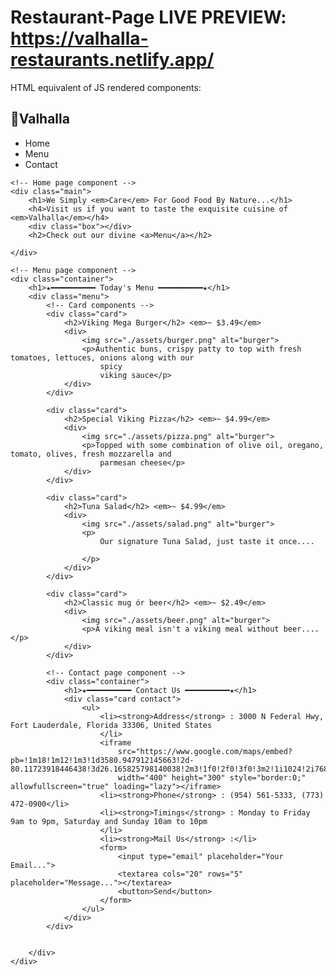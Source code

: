 # Restaurant-Page LIVE PREVIEW: https://valhalla-restaurants.netlify.app/

HTML equivalent of JS rendered components: 

<!DOCTYPE html>
<html lang="en">

<head>
    <meta charset="UTF-8">
    <meta http-equiv="X-UA-Compatible" content="IE=edge">
    <meta name="viewport" content="width=device-width, initial-scale=1.0">
    <title>Document</title>
</head>

<body>
    <!-- Navbar component -->
    <nav class="nav-bar">
        <h1>
            🍻Valhalla
        </h1>
        <ul>
            <li id="home-link">Home</li>
            <li id="menu-link">Menu</li>
            <li id="contact-link">Contact</li>
        </ul>
    </nav>

    <!-- Home page component -->
    <div class="main">
        <h1>We Simply <em>Care</em> For Good Food By Nature...</h1>
        <h4>Visit us if you want to taste the exquisite cuisine of <em>Valhalla</em></h4>
        <div class="box"></div>
        <h2>Check out our divine <a>Menu</a></h2>

    </div>

    <!-- Menu page component -->
    <div class="container">
        <h1>★━━━━━━━━━━ Today's Menu ━━━━━━━━━━★</h1>
        <div class="menu">
            <!-- Card components -->
            <div class="card">
                <h2>Viking Mega Burger</h2> <em>~ $3.49</em>
                <div>
                    <img src="./assets/burger.png" alt="burger">
                    <p>Authentic buns, crispy patty to top with fresh tomatoes, lettuces, onions along with our
                        spicy
                        viking sauce</p>
                </div>
            </div>

            <div class="card">
                <h2>Special Viking Pizza</h2> <em>~ $4.99</em>
                <div>
                    <img src="./assets/pizza.png" alt="burger">
                    <p>Topped with some combination of olive oil, oregano, tomato, olives, fresh mozzarella and
                        parmesan cheese</p>
                </div>
            </div>

            <div class="card">
                <h2>Tuna Salad</h2> <em>~ $4.99</em>
                <div>
                    <img src="./assets/salad.png" alt="burger">
                    <p>
                        Our signature Tuna Salad, just taste it once....

                    </p>
                </div>
            </div>

            <div class="card">
                <h2>Classic mug ór beer</h2> <em>~ $2.49</em>
                <div>
                    <img src="./assets/beer.png" alt="burger">
                    <p>A viking meal isn't a viking meal without beer....</p>
                </div>
            </div>

            <!-- Contact page component -->
            <div class="container">
                <h1>★━━━━━━━━━━ Contact Us ━━━━━━━━━━★</h1>
                <div class="card contact">
                    <ul>
                        <li><strong>Address</strong> : 3000 N Federal Hwy, Fort Lauderdale, Florida 33306, United States
                        </li>
                        <iframe
                            src="https://www.google.com/maps/embed?pb=!1m18!1m12!1m3!1d3580.947912145663!2d-80.11723918446438!3d26.165825798140038!2m3!1f0!2f0!3f0!3m2!1i1024!2i768!4f13.1!3m3!1m2!1s0x88d901f3e060f0c9%3A0x8067be59876a223!2s3000%20N%20Federal%20Hwy%2C%20Fort%20Lauderdale%2C%20FL%2033306%2C%20USA!5e0!3m2!1sen!2sin!4v1646915713864!5m2!1sen!2sin"
                            width="400" height="300" style="border:0;" allowfullscreen="true" loading="lazy"></iframe>
                        <li><strong>Phone</strong> : (954) 561-5333, (773) 472-0900</li>
                        <li><strong>Timings</strong> : Monday to Friday 9am to 9pm, Saturday and Sunday 10am to 10pm
                        </li>
                        <li><strong>Mail Us</strong> :</li>
                        <form>
                            <input type="email" placeholder="Your Email...">
                            <textarea cols="20" rows="5" placeholder="Message..."></textarea>
                            <button>Send</button>
                        </form>
                    </ul>
                </div>
            </div>


        </div>
    </div>

</body>

</html>
